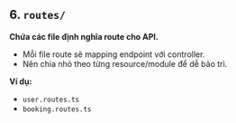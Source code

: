 ## 6. `routes/`

**Chứa các file định nghĩa route cho API.**

- Mỗi file route sẽ mapping endpoint với controller.
- Nên chia nhỏ theo từng resource/module để dễ bảo trì.

**Ví dụ:**

- `user.routes.ts`
- `booking.routes.ts`
